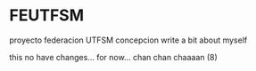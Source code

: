 # FEUTFSM
proyecto federacion UTFSM concepcion
write a bit about myself

this no have changes... for now... chan chan chaaaan (8)
